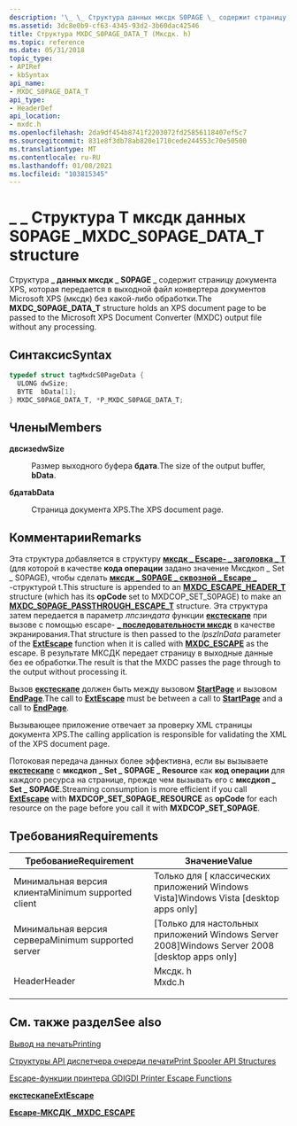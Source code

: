 ```yaml
---
description: '\_ \_ Структура данных мксдк S0PAGE \_ содержит страницу документа XPS, которая передается в выходной файл конвертера документов Microsoft XPS (мксдк) без какой-либо обработки.'
ms.assetid: 3dc8e0b9-cf63-4345-93d2-3b60dac42546
title: Структура MXDC_S0PAGE_DATA_T (Мксдк. h)
ms.topic: reference
ms.date: 05/31/2018
topic_type:
- APIRef
- kbSyntax
api_name:
- MXDC_S0PAGE_DATA_T
api_type:
- HeaderDef
api_location:
- mxdc.h
ms.openlocfilehash: 2da9df454b8741f2203072fd25856118407ef5c7
ms.sourcegitcommit: 831e8f3db78ab820e1710cede244553c70e50500
ms.translationtype: MT
ms.contentlocale: ru-RU
ms.lasthandoff: 01/08/2021
ms.locfileid: "103815345"
---
```

# <a name="mxdc_s0page_data_t-structure"></a><span data-ttu-id="e477e-103">\_ \_ Структура T мксдк данных S0PAGE \_</span><span class="sxs-lookup"><span data-stu-id="e477e-103">MXDC\_S0PAGE\_DATA\_T structure</span></span>

<span data-ttu-id="e477e-104">Структура **\_ данных мксдк \_ S0PAGE \_** содержит страницу документа XPS, которая передается в выходной файл конвертера документов Microsoft XPS (мксдк) без какой-либо обработки.</span><span class="sxs-lookup"><span data-stu-id="e477e-104">The **MXDC\_S0PAGE\_DATA\_T** structure holds an XPS document page to be passed to the Microsoft XPS Document Converter (MXDC) output file without any processing.</span></span>

## <a name="syntax"></a><span data-ttu-id="e477e-105">Синтаксис</span><span class="sxs-lookup"><span data-stu-id="e477e-105">Syntax</span></span>


```C++
typedef struct tagMxdcS0PageData {
  ULONG dwSize;
  BYTE  bData[1];
} MXDC_S0PAGE_DATA_T, *P_MXDC_S0PAGE_DATA_T;
```



## <a name="members"></a><span data-ttu-id="e477e-106">Члены</span><span class="sxs-lookup"><span data-stu-id="e477e-106">Members</span></span>

<dl> <dt>

<span data-ttu-id="e477e-107">**двсизе**</span><span class="sxs-lookup"><span data-stu-id="e477e-107">**dwSize**</span></span>
</dt> <dd>

<span data-ttu-id="e477e-108">Размер выходного буфера **бдата**.</span><span class="sxs-lookup"><span data-stu-id="e477e-108">The size of the output buffer, **bData**.</span></span>

</dd> <dt>

<span data-ttu-id="e477e-109">**бдата**</span><span class="sxs-lookup"><span data-stu-id="e477e-109">**bData**</span></span>
</dt> <dd>

<span data-ttu-id="e477e-110">Страница документа XPS.</span><span class="sxs-lookup"><span data-stu-id="e477e-110">The XPS document page.</span></span>

</dd> </dl>

## <a name="remarks"></a><span data-ttu-id="e477e-111">Комментарии</span><span class="sxs-lookup"><span data-stu-id="e477e-111">Remarks</span></span>

<span data-ttu-id="e477e-112">Эта структура добавляется в структуру [**мксдк \_ Escape- \_ заголовка \_ T**](mxdcescapeheader.md) (для которой в качестве **кода операции** задано значение Мксдкоп \_ Set \_ S0PAGE), чтобы сделать [**мксдк \_ S0PAGE \_ сквозной \_ Escape \_**](mxdcs0pagepassthroughescape.md) -структурой t.</span><span class="sxs-lookup"><span data-stu-id="e477e-112">This structure is appended to an [**MXDC\_ESCAPE\_HEADER\_T**](mxdcescapeheader.md) structure (which has its **opCode** set to MXDCOP\_SET\_S0PAGE) to make an [**MXDC\_S0PAGE\_PASSTHROUGH\_ESCAPE\_T**](mxdcs0pagepassthroughescape.md) structure.</span></span> <span data-ttu-id="e477e-113">Эта структура затем передается в параметр *лпсзиндата* функции [**екстескапе**](/windows/desktop/api/Wingdi/nf-wingdi-extescape) при вызове с помощью escape- [**\_ последовательности мксдк**](mxdc-escape.md) в качестве экранирования.</span><span class="sxs-lookup"><span data-stu-id="e477e-113">That structure is then passed to the *lpszInData* parameter of the [**ExtEscape**](/windows/desktop/api/Wingdi/nf-wingdi-extescape) function when it is called with [**MXDC\_ESCAPE**](mxdc-escape.md) as the escape.</span></span> <span data-ttu-id="e477e-114">В результате МКСДК передает страницу в выходные данные без ее обработки.</span><span class="sxs-lookup"><span data-stu-id="e477e-114">The result is that the MXDC passes the page through to the output without processing it.</span></span>

<span data-ttu-id="e477e-115">Вызов [**екстескапе**](/windows/desktop/api/Wingdi/nf-wingdi-extescape) должен быть между вызовом [**StartPage**](/windows/desktop/api/Wingdi/nf-wingdi-startpage) и вызовом [**EndPage**](/windows/desktop/api/Wingdi/nf-wingdi-endpage).</span><span class="sxs-lookup"><span data-stu-id="e477e-115">The call to [**ExtEscape**](/windows/desktop/api/Wingdi/nf-wingdi-extescape) must be between a call to [**StartPage**](/windows/desktop/api/Wingdi/nf-wingdi-startpage) and a call to [**EndPage**](/windows/desktop/api/Wingdi/nf-wingdi-endpage).</span></span>

<span data-ttu-id="e477e-116">Вызывающее приложение отвечает за проверку XML страницы документа XPS.</span><span class="sxs-lookup"><span data-stu-id="e477e-116">The calling application is responsible for validating the XML of the XPS document page.</span></span>

<span data-ttu-id="e477e-117">Потоковая передача данных более эффективна, если вы вызываете [**екстескапе**](/windows/desktop/api/Wingdi/nf-wingdi-extescape) с **мксдкоп \_ Set \_ S0PAGE \_ Resource** как **код операции** для каждого ресурса на странице, прежде чем вызывать его с **мксдкоп \_ Set \_ S0PAGE**.</span><span class="sxs-lookup"><span data-stu-id="e477e-117">Streaming consumption is more efficient if you call [**ExtEscape**](/windows/desktop/api/Wingdi/nf-wingdi-extescape) with **MXDCOP\_SET\_S0PAGE\_RESOURCE** as **opCode** for each resource on the page before you call it with **MXDCOP\_SET\_S0PAGE**.</span></span>

## <a name="requirements"></a><span data-ttu-id="e477e-118">Требования</span><span class="sxs-lookup"><span data-stu-id="e477e-118">Requirements</span></span>



| <span data-ttu-id="e477e-119">Требование</span><span class="sxs-lookup"><span data-stu-id="e477e-119">Requirement</span></span> | <span data-ttu-id="e477e-120">Значение</span><span class="sxs-lookup"><span data-stu-id="e477e-120">Value</span></span> |
|-------------------------------------|-----------------------------------------------------------------------------------|
| <span data-ttu-id="e477e-121">Минимальная версия клиента</span><span class="sxs-lookup"><span data-stu-id="e477e-121">Minimum supported client</span></span><br/> | <span data-ttu-id="e477e-122">Только для \[ классических приложений Windows Vista\]</span><span class="sxs-lookup"><span data-stu-id="e477e-122">Windows Vista \[desktop apps only\]</span></span><br/>                                    |
| <span data-ttu-id="e477e-123">Минимальная версия сервера</span><span class="sxs-lookup"><span data-stu-id="e477e-123">Minimum supported server</span></span><br/> | <span data-ttu-id="e477e-124">\[Только для настольных приложений Windows Server 2008\]</span><span class="sxs-lookup"><span data-stu-id="e477e-124">Windows Server 2008 \[desktop apps only\]</span></span><br/>                              |
| <span data-ttu-id="e477e-125">Header</span><span class="sxs-lookup"><span data-stu-id="e477e-125">Header</span></span><br/>                   | <dl> <span data-ttu-id="e477e-126"><dt>Мксдк. h</dt></span><span class="sxs-lookup"><span data-stu-id="e477e-126"><dt>Mxdc.h</dt></span></span> </dl> |



## <a name="see-also"></a><span data-ttu-id="e477e-127">См. также раздел</span><span class="sxs-lookup"><span data-stu-id="e477e-127">See also</span></span>

<dl> <dt>

[<span data-ttu-id="e477e-128">Вывод на печать</span><span class="sxs-lookup"><span data-stu-id="e477e-128">Printing</span></span>](printdocs-printing.md)
</dt> <dt>

[<span data-ttu-id="e477e-129">Структуры API диспетчера очереди печати</span><span class="sxs-lookup"><span data-stu-id="e477e-129">Print Spooler API Structures</span></span>](printing-and-print-spooler-structures.md)
</dt> <dt>

<span data-ttu-id="e477e-130">[Escape-функции принтера GDI](/previous-versions/windows/desktop/legacy/dd162843(v=vs.85))</span><span class="sxs-lookup"><span data-stu-id="e477e-130">[GDI Printer Escape Functions](/previous-versions/windows/desktop/legacy/dd162843(v=vs.85))</span></span>
</dt> <dt>

[<span data-ttu-id="e477e-131">**екстескапе**</span><span class="sxs-lookup"><span data-stu-id="e477e-131">**ExtEscape**</span></span>](/windows/desktop/api/Wingdi/nf-wingdi-extescape)
</dt> <dt>

[<span data-ttu-id="e477e-132">**Escape-МКСДК \_**</span><span class="sxs-lookup"><span data-stu-id="e477e-132">**MXDC\_ESCAPE**</span></span>](mxdc-escape.md)
</dt> </dl>

 

